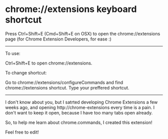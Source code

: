 chrome://extensions keyboard shortcut
==========================

Press Ctrl+Shift+E (Cmd+Shift+E on OSX) to open the chrome://extensions page (for Chrome Extension Developers, for ease :)

---

To use:

Ctrl+Shift+E to open chrome://extensions.

To change shortcut:

Go to chrome://extensions/configureCommands and find chrome://extensions shortcut. Type your preffered shortcut.

---

I don't know about you, but I satrted developing Chrome Extensions a few weeks ago, and opening http://chrome-extensions every time is a pain. I don't want to keep it open, because I have too many tabs open already.

So, to help me learn about chrome.commands, I created this extension!  

Feel free to edit!
